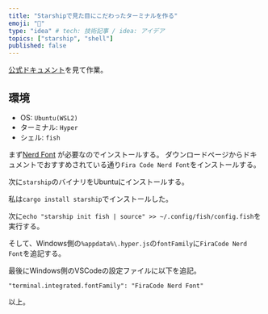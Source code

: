 ```yaml
---
title: "Starshipで見た目にこだわったターミナルを作る"
emoji: "🚀"
type: "idea" # tech: 技術記事 / idea: アイデア
topics: ["starship", "shell"]
published: false
---
```


[公式ドキュメント](https://github.com/starship/starship/blob/master/docs/ja-JP/guide/README.md)を見て作業。

## 環境

- OS: `Ubuntu(WSL2)`
- ターミナル: `Hyper`
- シェル: `fish`

まず[Nerd Font](https://www.nerdfonts.com/) が必要なのでインストールする。
ダウンロードページからドキュメントでおすすめされている通り`Fira Code Nerd Font`をインストールする。

次に`starship`のバイナリをUbuntuにインストールする。

私は`cargo install starship`でインストールした。

次に`echo "starship init fish | source" >> ~/.config/fish/config.fish`を実行する。

そして、Windows側の`%appdata%\.hyper.js`の`fontFamily`に`FiraCode Nerd Font`を追記する。

最後にWindows側のVSCodeの設定ファイルに以下を追記。

`"terminal.integrated.fontFamily": "FiraCode Nerd Font"`

以上。
